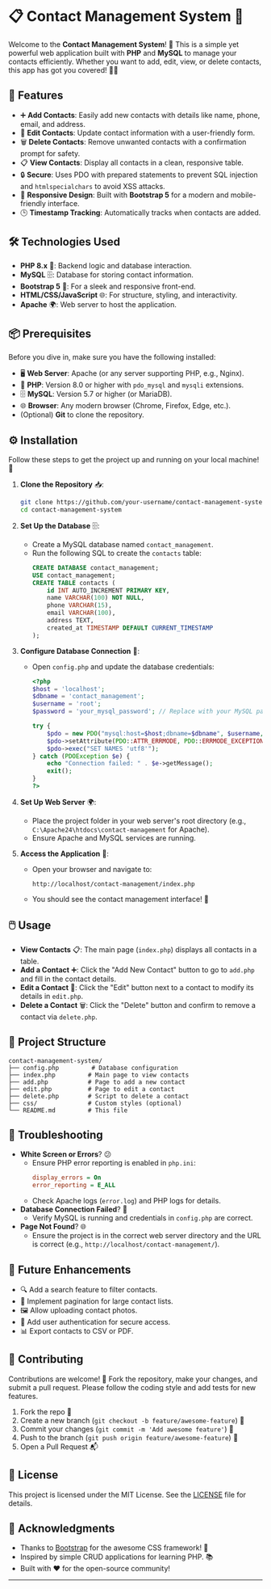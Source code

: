 # 📋 Contact Management System 🚀

Welcome to the **Contact Management System**! 🎉 This is a simple yet powerful web application built with **PHP** and **MySQL** to manage your contacts efficiently. Whether you want to add, edit, view, or delete contacts, this app has got you covered! 💼✨

## 🌟 Features

- ➕ **Add Contacts**: Easily add new contacts with details like name, phone, email, and address.
- 📝 **Edit Contacts**: Update contact information with a user-friendly form.
- 🗑️ **Delete Contacts**: Remove unwanted contacts with a confirmation prompt for safety.
- 📋 **View Contacts**: Display all contacts in a clean, responsive table.
- 🔒 **Secure**: Uses PDO with prepared statements to prevent SQL injection and `htmlspecialchars` to avoid XSS attacks.
- 🎨 **Responsive Design**: Built with **Bootstrap 5** for a modern and mobile-friendly interface.
- 🕒 **Timestamp Tracking**: Automatically tracks when contacts are added.

## 🛠️ Technologies Used

- **PHP 8.x** 🐘: Backend logic and database interaction.
- **MySQL** 🗄️: Database for storing contact information.
- **Bootstrap 5** 🎨: For a sleek and responsive front-end.
- **HTML/CSS/JavaScript** 🌐: For structure, styling, and interactivity.
- **Apache** 🌍: Web server to host the application.

## 📦 Prerequisites

Before you dive in, make sure you have the following installed:

- 🖥️ **Web Server**: Apache (or any server supporting PHP, e.g., Nginx).
- 🐘 **PHP**: Version 8.0 or higher with `pdo_mysql` and `mysqli` extensions.
- 🗄️ **MySQL**: Version 5.7 or higher (or MariaDB).
- 🌐 **Browser**: Any modern browser (Chrome, Firefox, Edge, etc.).
- (Optional) **Git** to clone the repository.

## ⚙️ Installation

Follow these steps to get the project up and running on your local machine! 🚀

1. **Clone the Repository** 📥:
   ```bash
   git clone https://github.com/your-username/contact-management-system.git
   cd contact-management-system
   ```

2. **Set Up the Database** 🗄️:
   - Create a MySQL database named `contact_management`.
   - Run the following SQL to create the `contacts` table:
     ```sql
     CREATE DATABASE contact_management;
     USE contact_management;
     CREATE TABLE contacts (
         id INT AUTO_INCREMENT PRIMARY KEY,
         name VARCHAR(100) NOT NULL,
         phone VARCHAR(15),
         email VARCHAR(100),
         address TEXT,
         created_at TIMESTAMP DEFAULT CURRENT_TIMESTAMP
     );
     ```

3. **Configure Database Connection** 🔗:
   - Open `config.php` and update the database credentials:
     ```php
     <?php
     $host = 'localhost';
     $dbname = 'contact_management';
     $username = 'root';
     $password = 'your_mysql_password'; // Replace with your MySQL password

     try {
         $pdo = new PDO("mysql:host=$host;dbname=$dbname", $username, $password);
         $pdo->setAttribute(PDO::ATTR_ERRMODE, PDO::ERRMODE_EXCEPTION);
         $pdo->exec("SET NAMES 'utf8'");
     } catch (PDOException $e) {
         echo "Connection failed: " . $e->getMessage();
         exit();
     }
     ?>
     ```

4. **Set Up Web Server** 🌍:
   - Place the project folder in your web server's root directory (e.g., `C:\Apache24\htdocs\contact-management` for Apache).
   - Ensure Apache and MySQL services are running.

5. **Access the Application** 🚀:
   - Open your browser and navigate to:
     ```
     http://localhost/contact-management/index.php
     ```
   - You should see the contact management interface! 🎉

## 🖱️ Usage

- **View Contacts** 📋: The main page (`index.php`) displays all contacts in a table.
- **Add a Contact** ➕: Click the "Add New Contact" button to go to `add.php` and fill in the contact details.
- **Edit a Contact** 📝: Click the "Edit" button next to a contact to modify its details in `edit.php`.
- **Delete a Contact** 🗑️: Click the "Delete" button and confirm to remove a contact via `delete.php`.

## 📂 Project Structure

```plaintext
contact-management-system/
├── config.php         # Database configuration
├── index.php         # Main page to view contacts
├── add.php           # Page to add a new contact
├── edit.php          # Page to edit a contact
├── delete.php        # Script to delete a contact
├── css/              # Custom styles (optional)
└── README.md         # This file
```

## 🐛 Troubleshooting

- **White Screen or Errors**? 😕
  - Ensure PHP error reporting is enabled in `php.ini`:
    ```ini
    display_errors = On
    error_reporting = E_ALL
    ```
  - Check Apache logs (`error.log`) and PHP logs for details.
- **Database Connection Failed**? 🔌
  - Verify MySQL is running and credentials in `config.php` are correct.
- **Page Not Found**? 🌐
  - Ensure the project is in the correct web server directory and the URL is correct (e.g., `http://localhost/contact-management/`).

## 🚀 Future Enhancements

- 🔍 Add a search feature to filter contacts.
- 📄 Implement pagination for large contact lists.
- 🖼️ Allow uploading contact photos.
- 🔐 Add user authentication for secure access.
- 📊 Export contacts to CSV or PDF.

## 🤝 Contributing

Contributions are welcome! 🙌 Fork the repository, make your changes, and submit a pull request. Please follow the coding style and add tests for new features.

1. Fork the repo 🍴
2. Create a new branch (`git checkout -b feature/awesome-feature`) 🌿
3. Commit your changes (`git commit -m 'Add awesome feature'`) 💾
4. Push to the branch (`git push origin feature/awesome-feature`) 🚀
5. Open a Pull Request 📬

## 📜 License

This project is licensed under the MIT License. See the [LICENSE](LICENSE) file for details.

## 🙏 Acknowledgments

- Thanks to [Bootstrap](https://getbootstrap.com/) for the awesome CSS framework! 🎨
- Inspired by simple CRUD applications for learning PHP. 📚
- Built with ❤️ for the open-source community!

---
